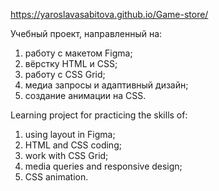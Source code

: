 https://yaroslavasabitova.github.io/Game-store/

Учебный проект, направленный на:

1. работу с макетом Figma;
2. вёрстку HTML и CSS;
3. работу с CSS Grid;
4. медиа запросы и адаптивный дизайн;
5. создание анимации на CSS.

Learning project for practicing the skills of:

1. using layout in Figma;
2. HTML and CSS coding;
3. work with CSS Grid;
4. media queries and responsive design;
5. CSS animation.
